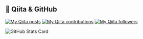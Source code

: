 ## 🍦 Qiita & GitHub

[![My Qiita posts](https://qiita-badge.apiapi.app/s/bakuwarorin/posts.svg)](http://qiita.com/bakuwarorin) [![My Qiita contributions](https://qiita-badge.apiapi.app/s/bakuwarorin/contributions.svg)](http://qiita.com/bakuwarorin) [![My Qiita followers](https://qiita-badge.apiapi.app/s/bakuwarorin/followers.svg)](http://qiita.com/bakuwarorin)

![GitHub Stats Card](https://github-readme-stats.vercel.app/api?username=keisuke111&count_private=true&show_icons=true&theme=calm)
